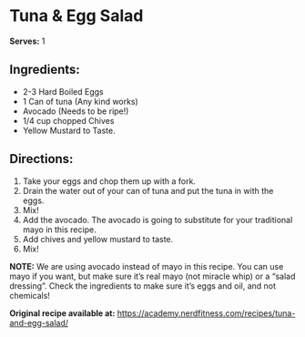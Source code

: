 # Tuna & Egg Salad

**Serves:** 1

## Ingredients:

* 2-3 Hard Boiled Eggs
* 1 Can of tuna (Any kind works)
* Avocado (Needs to be ripe!)
* 1/4 cup chopped Chives
* Yellow Mustard to Taste.

## Directions:

1. Take your eggs and chop them up with a fork.
1. Drain the water out of your can of tuna and put the tuna in with the eggs.
1. Mix!
1. Add the avocado.  The avocado is going to substitute for your traditional mayo in this recipe.
1. Add chives and yellow mustard to taste.
1. Mix!

**NOTE:** We are using avocado instead of mayo in this recipe.  You can use mayo if you want, but make sure it’s real mayo (not miracle whip) or a “salad dressing”.  Check the ingredients to make sure it’s eggs and oil, and not chemicals!

**Original recipe available at:** https://academy.nerdfitness.com/recipes/tuna-and-egg-salad/
